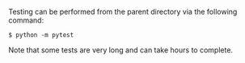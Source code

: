 Testing can be performed from the parent directory via the following command:

```
$ python -m pytest
```

Note that some tests are very long and can take hours to complete.
